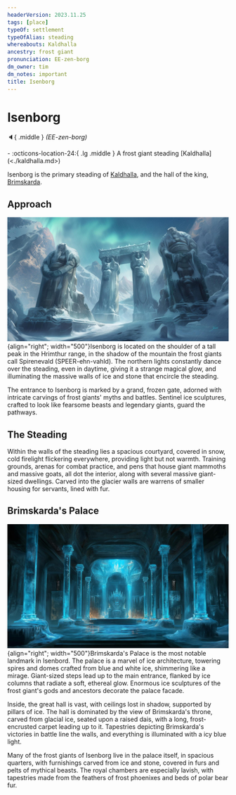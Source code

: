 ```yaml
---
headerVersion: 2023.11.25
tags: [place]
typeOf: settlement
typeOfAlias: steading
whereabouts: Kaldhalla
ancestry: frost giant
pronunciation: EE-zen-borg
dm_owner: tim
dm_notes: important
title: Isenborg
---
```

# Isenborg
:speaker:{ .middle } *(EE-zen-borg)*  
<div class="grid cards ext-narrow-margin ext-one-column" markdown>
-    :octicons-location-24:{ .lg .middle } A frost giant steading [Kaldhalla](<./kaldhalla.md>)  
</div>


Isenborg is the primary steading of [Kaldhalla](<./kaldhalla.md>), and the hall of the king, [Brimskarda](<../../people/giants/brimskarda.md>). 

## Approach

![Steading Entrance](../../assets/steading-entrance.jpg){align="right"; width="500"}Isenborg is located on the shoulder of a tall peak in the Hrimthur range, in the shadow of the mountain the frost giants call Spirenevald (SPEER-ehn-vahld). The northern lights constantly dance over the steading, even in daytime, giving it a strange magical glow, and illuminating the massive walls of ice and stone that encircle the steading. 

The entrance to Isenborg is marked by a grand, frozen gate, adorned with intricate carvings of frost giants' myths and battles. Sentinel ice sculptures, crafted to look like fearsome beasts and legendary giants, guard the pathways.

## The Steading

Within the walls of the steading lies a spacious courtyard, covered in snow, cold firelight flickering everywhere, providing light but not warmth. Training grounds, arenas for combat practice, and pens that house giant mammoths and massive goats, all dot the interior, along with several massive giant-sized dwellings. Carved into the glacier walls are warrens of smaller housing for servants, lined with fur.

## Brimskarda's Palace

![Brimskarda Palace Interior](../../assets/brimskarda-palace-interior.jpg){align="right"; width="500"}Brimskarda's Palace is the most notable landmark in Isenbord. The palace is a marvel of ice architecture, towering spires and domes crafted from blue and white ice, shimmering like a mirage. Giant-sized steps lead up to the main entrance, flanked by ice columns that radiate a soft, ethereal glow. Enormous ice sculptures of the frost giant's gods and ancestors decorate the palace facade.

Inside, the great hall is vast, with ceilings lost in shadow, supported by pillars of ice. The hall is dominated by the view of Brimskarda's throne, carved from glacial ice, seated upon a raised dais, with a long, frost-encrusted carpet leading up to it. Tapestries depicting Brimskarda's victories in battle line the walls, and everything is illuminated with a icy blue light. 

Many of the frost giants of Isenborg live in the palace itself, in spacious quarters, with furnishings carved from ice and stone, covered in furs and pelts of mythical beasts. The royal chambers are especially lavish, with tapestries made from the feathers of frost phoenixes and beds of polar bear fur.


